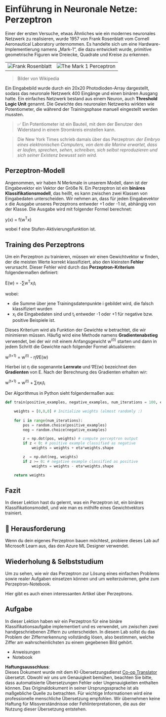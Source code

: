 <!--
CO_OP_TRANSLATOR_METADATA:
{
  "original_hash": "59021c5f419d3feda19075910a74280a",
  "translation_date": "2025-07-09T16:53:40+00:00",
  "source_file": "15-rag-and-vector-databases/data/perceptron.md",
  "language_code": "de"
}
-->
# Einführung in Neuronale Netze: Perzeptron

Einer der ersten Versuche, etwas Ähnliches wie ein modernes neuronales Netzwerk zu realisieren, wurde 1957 von Frank Rosenblatt vom Cornell Aeronautical Laboratory unternommen. Es handelte sich um eine Hardware-Implementierung namens „Mark-1“, die dazu entwickelt wurde, primitive geometrische Figuren wie Dreiecke, Quadrate und Kreise zu erkennen.

|      |      |
|--------------|-----------|
|<img src='images/Rosenblatt-wikipedia.jpg' alt='Frank Rosenblatt'/> | <img src='images/Mark_I_perceptron_wikipedia.jpg' alt='The Mark 1 Perceptron' />|

> Bilder von Wikipedia

Ein Eingabebild wurde durch ein 20x20 Photodioden-Array dargestellt, sodass das neuronale Netzwerk 400 Eingänge und einen binären Ausgang hatte. Ein einfaches Netzwerk bestand aus einem Neuron, auch **Threshold Logic Unit** genannt. Die Gewichte des neuronalen Netzwerks wirkten wie Potentiometer, die während der Trainingsphase manuell eingestellt werden mussten.

> ✅ Ein Potentiometer ist ein Bauteil, mit dem der Benutzer den Widerstand in einem Stromkreis einstellen kann.

> Die New York Times schrieb damals über das Perzeptron: *der Embryo eines elektronischen Computers, von dem die Marine erwartet, dass er laufen, sprechen, sehen, schreiben, sich selbst reproduzieren und sich seiner Existenz bewusst sein wird.*

## Perzeptron-Modell

Angenommen, wir haben N Merkmale in unserem Modell, dann ist der Eingabevektor ein Vektor der Größe N. Ein Perzeptron ist ein **binäres Klassifikationsmodell**, das heißt, es kann zwischen zwei Klassen von Eingabedaten unterscheiden. Wir nehmen an, dass für jeden Eingabevektor x die Ausgabe unseres Perzeptrons entweder +1 oder -1 ist, abhängig von der Klasse. Die Ausgabe wird mit folgender Formel berechnet:

y(x) = f(w<sup>T</sup>x)

wobei f eine Stufen-Aktivierungsfunktion ist.

## Training des Perzeptrons

Um ein Perzeptron zu trainieren, müssen wir einen Gewichtvektor w finden, der die meisten Werte korrekt klassifiziert, also den kleinsten **Fehler** verursacht. Dieser Fehler wird durch das **Perzeptron-Kriterium** folgendermaßen definiert:

E(w) = -∑w<sup>T</sup>x<sub>i</sub>t<sub>i</sub>

wobei:

* die Summe über jene Trainingsdatenpunkte i gebildet wird, die falsch klassifiziert wurden
* x<sub>i</sub> die Eingabedaten sind und t<sub>i</sub> entweder -1 oder +1 für negative bzw. positive Beispiele ist.

Dieses Kriterium wird als Funktion der Gewichte w betrachtet, die wir minimieren müssen. Häufig wird eine Methode namens **Gradientenabstieg** verwendet, bei der wir mit einem Anfangsgewicht w<sup>(0)</sup> starten und dann in jedem Schritt die Gewichte nach folgender Formel aktualisieren:

w<sup>(t+1)</sup> = w<sup>(t)</sup> - η∇E(w)

Hierbei ist η die sogenannte **Lernrate** und ∇E(w) bezeichnet den **Gradienten** von E. Nach der Berechnung des Gradienten erhalten wir:

w<sup>(t+1)</sup> = w<sup>(t)</sup> + ∑ηx<sub>i</sub>t<sub>i</sub>

Der Algorithmus in Python sieht folgendermaßen aus:

```python
def train(positive_examples, negative_examples, num_iterations = 100, eta = 1):

    weights = [0,0,0] # Initialize weights (almost randomly :)
        
    for i in range(num_iterations):
        pos = random.choice(positive_examples)
        neg = random.choice(negative_examples)

        z = np.dot(pos, weights) # compute perceptron output
        if z < 0: # positive example classified as negative
            weights = weights + eta*weights.shape

        z  = np.dot(neg, weights)
        if z >= 0: # negative example classified as positive
            weights = weights - eta*weights.shape

    return weights
```

## Fazit

In dieser Lektion hast du gelernt, was ein Perzeptron ist, ein binäres Klassifikationsmodell, und wie man es mithilfe eines Gewichtvektors trainiert.

## 🚀 Herausforderung

Wenn du dein eigenes Perzeptron bauen möchtest, probiere dieses Lab auf Microsoft Learn aus, das den Azure ML Designer verwendet.

## Wiederholung & Selbststudium

Um zu sehen, wie wir das Perzeptron zur Lösung eines einfachen Problems sowie realer Aufgaben einsetzen können und um weiterzulernen, gehe zum Perzeptron-Notebook.

Hier gibt es auch einen interessanten Artikel über Perzeptrons.

## Aufgabe

In dieser Lektion haben wir ein Perzeptron für eine binäre Klassifikationsaufgabe implementiert und es verwendet, um zwischen zwei handgeschriebenen Ziffern zu unterscheiden. In diesem Lab sollst du das Problem der Ziffernerkennung vollständig lösen, also bestimmen, welche Ziffer am wahrscheinlichsten zu einem gegebenen Bild gehört.

* Anweisungen
* Notebook

**Haftungsausschluss**:  
Dieses Dokument wurde mit dem KI-Übersetzungsdienst [Co-op Translator](https://github.com/Azure/co-op-translator) übersetzt. Obwohl wir uns um Genauigkeit bemühen, beachten Sie bitte, dass automatisierte Übersetzungen Fehler oder Ungenauigkeiten enthalten können. Das Originaldokument in seiner Ursprungssprache ist als maßgebliche Quelle zu betrachten. Für wichtige Informationen wird eine professionelle menschliche Übersetzung empfohlen. Wir übernehmen keine Haftung für Missverständnisse oder Fehlinterpretationen, die aus der Nutzung dieser Übersetzung entstehen.